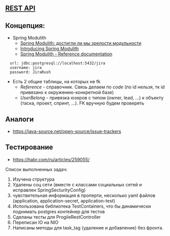 ## [REST API](http://localhost:8080/doc)

## Концепция:

- Spring Modulith
    - [Spring Modulith: достигли ли мы зрелости модульности](https://habr.com/ru/post/701984/)
    - [Introducing Spring Modulith](https://spring.io/blog/2022/10/21/introducing-spring-modulith)
    - [Spring Modulith - Reference documentation](https://docs.spring.io/spring-modulith/docs/current-SNAPSHOT/reference/html/)

```
  url: jdbc:postgresql://localhost:5432/jira
  username: jira
  password: JiraRush
```

- Есть 2 общие таблицы, на которых не fk
    - _Reference_ - справочник. Связь делаем по _code_ (по id нельзя, тк id привязано к окружению-конкретной базе)
    - _UserBelong_ - привязка юзеров с типом (owner, lead, ...) к объекту (таска, проект, спринт, ...). FK вручную будем
      проверять

## Аналоги

- https://java-source.net/open-source/issue-trackers

## Тестирование

- https://habr.com/ru/articles/259055/

Список выполненных задач:
1. Изучена структура
2. Удалены соц сети (вместе с классами социальных сетей и исправлен SpringSecturityConfig)
3. чувствительная информация в проперти, несколько yaml файлов (application, application-secret, application-test)
4. Использована библиотека TestContainers, что бы динамически поднимать postgres контейнер для тестов
5. Сделаны тесты для ProgileRestController
6. Переписан IO на NIO
7. Написаны методы для task_tag (удаление и добавление) без фронта.

